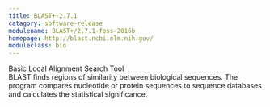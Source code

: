 ```yaml
---
title: BLAST+-2.7.1 
catagory: software-release
modulename: BLAST+/2.7.1-foss-2016b
homepage: http://blast.ncbi.nlm.nih.gov/
moduleclass: bio
---
```

Basic Local Alignment Search Tool<br>
BLAST finds regions of similarity between biological sequences. The program compares nucleotide or protein    sequences to sequence databases and calculates the statistical significance.

